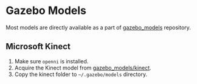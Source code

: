 # Gazebo Models

Most models are directly available as a part of [gazebo_models](https://github.com/osrf/gazebo_models) repository. 

## Microsoft Kinect

1. Make sure `openni` is installed. 
2. Acquire the Kinect model from [gazebo_models/kinect](https://github.com/osrf/gazebo_models/tree/master/kinect).
3. Copy the kinect folder to `~/.gazebo/models` directory.
